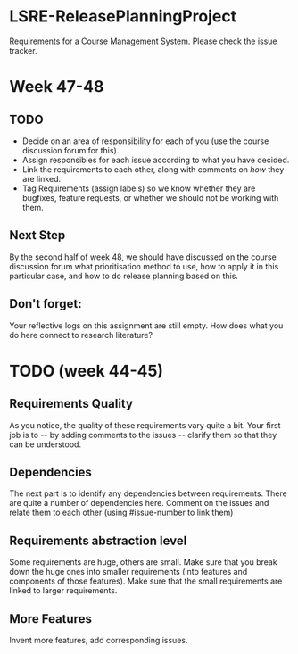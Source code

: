 # LSRE-ReleasePlanningProject
Requirements for a Course Management System. Please check the issue tracker.

# Week 47-48

## TODO

- Decide on an area of responsibility for each of you (use the course discussion forum for this).
- Assign responsibles for each issue according to what you have decided.
- Link the requirements to each other, along with comments on *how* they are linked.
- Tag Requirements (assign labels) so we know whether they are bugfixes, feature requests, or whether we should not be working with them.

## Next Step
By the second half of week 48, we should have discussed on the course discussion forum what prioritisation method to use, how to apply it in this particular case, and how to do release planning based on this.

## Don't forget:
Your reflective logs on this assignment are still empty. How does what you do here connect to research literature?

<!--
# TODO (Week 50)
## Assignment Reflection

## Assign issues to users
Take ownership of an area and assign all issues related to that area to yourself.

## Prioritisation

- Decide on Prioritisation Method
- Decide on which Perspectives to prioritise against
- Conduct the prioritisation

## Assign issues to milestones (according to the prioritisation)

## Assign labels to issues
... and review the current labels. Setting the "Clarification" label on all requirements is meaningless. Classify them instead as features, bugs, critical bugs, minor improvements, etc.

## Continue working with requirements quality, dependencies, and abstraction level

## Remaining issues

- Requirements Prioritisation. Which methods exist? What are their pros and cons? Which can be used in this assignment? Why? How?
- Requirements Prioritisation. Which criteria should we prioritise against?
- Roadmapping. How should we do it? Discuss different methods and their pros and cons. Decide on which to use in this course, and why.
- Roadmapping. Actually create a roadmap for the product. Set up milestones, and assign issues to the milestones.
- Research Literature: What research literature have you found that can help you with this release planning assignment? Discuss on It's Learning.
- Finding Features. What methods can we use to find more features? Discuss on It's Learning. Describe in further detail (with references to scientific works) in your reflective log.
- Finding Features. Actually execute the methods you decide upon and create issues for the features thusly acquired.
- Dependencies between requirements. How do dependencies between requirements affect the prioritisation? What can we do about that?

# TODO (week 48)
## **NOT_DONE** Assignment Reflection
So far, none of you have started relating what we do here with research literature and/or your own experiences. Start writing your running log of the release planning assignment, add brief summaries of relevant papers and your reflections on how they apply to the practical work we do here.

## **NOT_COMPLETED** Continue working with requirements quality, dependencies, and abstraction level
Fix the existing requirements. Add the missing requirements. Link the requirments. Break down and work up the requirements (with links) so that you cover all levels from goals to code level.

## **NOT_COMPLETED** Continue inventing more features and issues.
There are some embryos to new features in your comments already. Take the full step and create new issues for them.

## **NEW** Assign Responsibles
Assign yourself as responsible to the requirements that you have been working the most with. When you create new requirements you should also assign yourself as responsible for them -- unless you are obviously creating sub-requirements where someone else is owner of the main requirement.

## **NEW** Classify the Requirements
Use the Labels and classify the requirements. Are they feature requests, bug fixes, clarifications of other requirements, duplicates to other requirements (please make sure you understand the difference between a clarification and a duplicate), or something else. Create new labels if you need to.

## **NEW** Add Size and Value Estimates
Can we do this at all on GitHub? Discuss this on in the course Discussion Forum on It's Learning.

## Remaining issues
Things you should have done, but which I have not seen evidence of yet. Discuss these on It's Learning.

- Requirements Prioritisation. Which methods exist? What are their pros and cons? Which can be used in this assignment? Why? How?
- Requirements Prioritisation. Which criteria should we prioritise against?
- Roadmapping. How should we do it? Discuss different methods and their pros and cons. Decide on which to use in this course, and why.
- Roadmapping. Actually create a roadmap for the product. Set up milestones, and assign issues to the milestones.
- Research Literature: What research literature have you found that can help you with this release planning assignment? Discuss on It's Learning.
- Finding Features. What methods can we use to find more features? Discuss on It's Learning. Describe in further detail (with references to scientific works) in your reflective log.
- Finding Features. Actually execute the methods you decide upon and create issues for the features thusly acquired.
- Dependencies between requirements. How do dependencies between requirements affect the prioritisation? What can we do about that?
-->

# TODO (week 44-45)

## Requirements Quality
As you notice, the quality of these requirements vary quite a bit. Your first job is to -- by adding comments to the issues -- clarify them so that they can be understood.

## Dependencies
The next part is to identify any dependencies between requirements. There are quite a number of dependencies here. Comment on the issues and relate them to each other (using #issue-number to link them)

## Requirements abstraction level
Some requirements are huge, others are small. Make sure that you break down the huge ones into smaller requirements (into features and components of those features). Make sure that the small requirements are linked to larger requirements.

## More Features
Invent more features, add corresponding issues.

